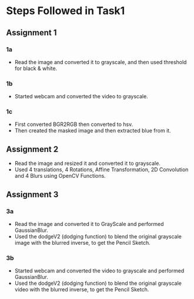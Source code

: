 # Steps Followed in Task1
## Assignment 1
### 1a
- Read the image and converted it to grayscale, and then used threshold for black & white.
### 1b
- Started webcam and converted the video to grayscale.
### 1c
  - First converted BGR2RGB then converted to hsv.
  - Then created the masked image and then extracted blue from it.
## Assignment 2
- Read the image and resized it and converted it to grayscale.
- Used 4 translations, 4 Rotations, Affine Transformation, 2D Convolution and 4 Blurs using OpenCV Functions.
## Assignment 3
### 3a
- Read the image and converted it to GrayScale and performed GaussianBlur.
- Used the dodgeV2 (dodging function) to blend the original grayscale image with the blurred inverse, to get the Pencil Sketch.
### 3b
- Started webcam and converted the video to grayscale and performed GaussianBlur.
- Used the dodgeV2 (dodging function) to blend the original grayscale video with the blurred inverse, to get the Pencil Sketch.
